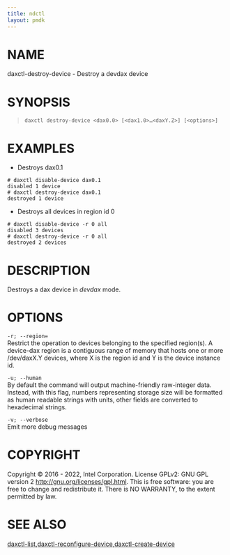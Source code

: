 ```yaml
---
title: ndctl
layout: pmdk
---
```


# NAME

daxctl-destroy-device - Destroy a devdax device

# SYNOPSIS

>     daxctl destroy-device <dax0.0> [<dax1.0>…​<daxY.Z>] [<options>]

# EXAMPLES

-   Destroys dax0.1

<!-- -->

    # daxctl disable-device dax0.1
    disabled 1 device
    # daxctl destroy-device dax0.1
    destroyed 1 device

-   Destroys all devices in region id 0

<!-- -->

    # daxctl disable-device -r 0 all
    disabled 3 devices
    # daxctl destroy-device -r 0 all
    destroyed 2 devices

# DESCRIPTION

Destroys a dax device in *devdax* mode.

# OPTIONS

`-r; --region=`  
Restrict the operation to devices belonging to the specified region(s).
A device-dax region is a contiguous range of memory that hosts one or
more /dev/daxX.Y devices, where X is the region id and Y is the device
instance id.

<!-- -->

`-u; --human`  
By default the command will output machine-friendly raw-integer data.
Instead, with this flag, numbers representing storage size will be
formatted as human readable strings with units, other fields are
converted to hexadecimal strings.

<!-- -->

`-v; --verbose`  
Emit more debug messages

# COPYRIGHT

Copyright © 2016 - 2022, Intel Corporation. License GPLv2: GNU GPL
version 2 <http://gnu.org/licenses/gpl.html>. This is free software: you
are free to change and redistribute it. There is NO WARRANTY, to the
extent permitted by law.

# SEE ALSO

[daxctl-list](daxctl-list.md),[daxctl-reconfigure-device](daxctl-reconfigure-device.md),[daxctl-create-device](daxctl-create-device.md)
